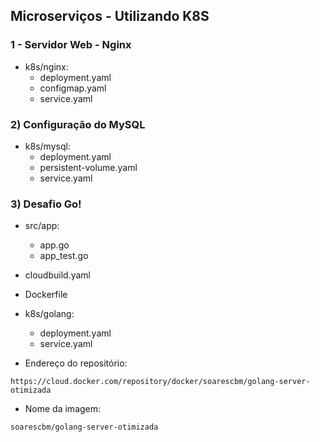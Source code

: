 

## Microserviços - Utilizando K8S

### 1 - Servidor Web - Nginx

  - k8s/nginx: 
    - deployment.yaml
    - configmap.yaml
    - service.yaml

### 2) Configuração do MySQL

  - k8s/mysql: 
    - deployment.yaml
    - persistent-volume.yaml
    - service.yaml      

### 3) Desafio Go!

  - src/app:
    - app.go
    - app_test.go
  - cloudbuild.yaml
  - Dockerfile
  - k8s/golang:
    - deployment.yaml
    - service.yaml      
  
  - Endereço do repositório:
  
```
https://cloud.docker.com/repository/docker/soarescbm/golang-server-otimizada
```

  - Nome da imagem: 

```
soarescbm/golang-server-otimizada
```



  



